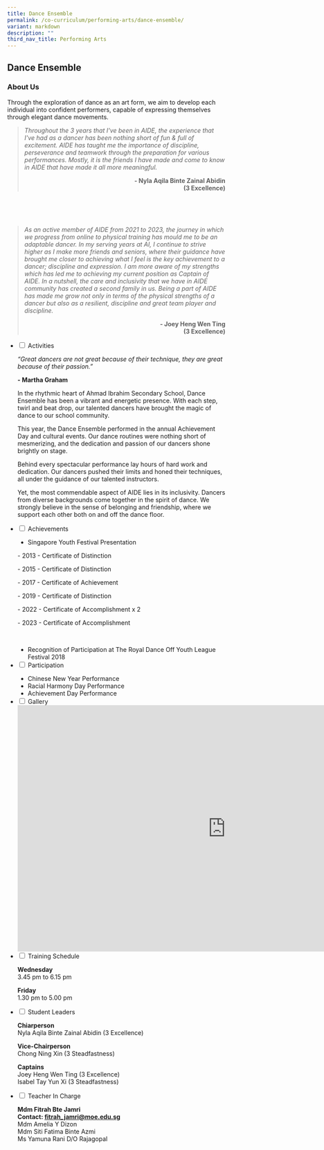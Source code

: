 ```yaml
---
title: Dance Ensemble
permalink: /co-curriculum/performing-arts/dance-ensemble/
variant: markdown
description: ""
third_nav_title: Performing Arts
---
```

## Dance Ensemble
### About Us
Through the exploration of dance as an art form, we aim to develop each individual into confident performers, capable of expressing themselves through elegant dance movements.

<blockquote>
<p><em>Throughout the 3 years that I've been in AIDE, the experience that I've had as a dancer has been nothing short of fun &amp; full of excitement. AIDE has taught me the importance of discipline, perseverance and teamwork through the preparation for various performances. Mostly, it is the friends I have made and come to know in AIDE that have made it all more meaningful.</em></p>

<p style="text-align: right;"><strong>- Nyla Aqila Binte Zainal Abidin <br>(3 Excellence)</strong></p>
	
</blockquote>
<br>
<br>
<br>
<blockquote>
<p><em>As an active member of AIDE from 2021 to 2023, the journey in which we progress from online to physical training has mould me to be an adaptable dancer. In my serving years at AI, I continue to strive higher as I make more friends and seniors, where their guidance have brought me closer to achieving what I feel is the key achievement to a dancer; discipline and expression. I am more aware of my strengths which has led me to achieving my current position as Captain of AIDE. In a nutshell, the care and inclusivity that we have in AIDE community has created a second family in us. Being a part of AIDE has made me grow not only in terms of the physical strengths of a dancer but also as a resilient, discipline and great team player and discipline.</em></p>

<p style="text-align: right;"><strong>- Joey Heng Wen Ting <br>(3 Excellence)</strong></p>
	
</blockquote>

<ul class="jekyllcodex_accordion">
<li><input id="accordion2" type="checkbox"> <label for="accordion2">Activities</label>
<div>
<p><em>“Great dancers are not great because of their technique, they are great because of their passion.”</em></p>
<p><strong>- Martha Graham</strong></p>
<p>In the rhythmic heart of Ahmad Ibrahim Secondary School, Dance Ensemble has been a vibrant and energetic presence. With each step, twirl and beat drop, our talented dancers have brought the magic of dance to our school community.

This year, the Dance Ensemble performed in the annual Achievement Day and cultural events. Our dance routines were nothing short of mesmerizing, and the dedication and passion of our dancers shone brightly on stage.

Behind every spectacular performance lay hours of hard work and dedication. Our dancers pushed their limits and honed their techniques, all under the guidance of our talented instructors.

Yet, the most commendable aspect of AIDE lies in its inclusivity. Dancers from diverse backgrounds come together in the spirit of dance. We strongly believe in the sense of belonging and friendship, where we support each other both on and off the dance floor.</p>
</div>
</li>

<li><input id="accordion3" type="checkbox"> <label for="accordion3">Achievements</label>
<div>
<ul style="list-style-type:disc;"><li>Singapore Youth Festival Presentation</li></ul>
<p>- 2013 - Certificate of Distinction</p>
<p>- 2015 - Certificate of Distinction</p>
<p>- 2017 - Certificate of Achievement</p>
<p>- 2019 - Certificate of Distinction</p>
<p>- 2022 - Certificate of Accomplishment x 2</p>
<p>- 2023 - Certificate of Accomplishment</p><br>
<ul style="list-style-type:disc;"><li>Recognition of Participation at The Royal Dance Off Youth League Festival 2018</li></ul>




</div>
</li>

<li><input id="accordion4" type="checkbox"> <label for="accordion4">Participation</label>
<div>
<ul style="list-style-type:disc;">
<li>Chinese New Year Performance</li>
<li>Racial Harmony Day Performance</li>
<li>Achievement Day Performance</li></ul>
</div>
</li>

<li><input id="accordion5" type="checkbox"> <label for="accordion5">Gallery</label>
<div>
<iframe src="https://docs.google.com/presentation/d/e/2PACX-1vST7bCq0uLVGdpHPatlD7rW3aWYOpVM7svSCbLArqqq367-XIFM99WQsELGzgfTy3Heg3KUXeQ43WHI/embed?start=true&amp;loop=true&amp;delayms=5000" frameborder="0" width="960" height="569" allowfullscreen="true"></iframe>
</div>
</li>

<li><input id="accordion6" type="checkbox"> <label for="accordion6">Training Schedule</label>
<div>
<p><strong>Wednesday</strong><br>3.45 pm to 6.15 pm</p>
<p><strong>Friday</strong><br>1.30 pm to 5.00 pm</p>
</div>
</li>

<li><input id="accordion7" type="checkbox"> <label for="accordion7">Student Leaders</label>
<div>
<p><strong>Chiarperson<br></strong>Nyla Aqila Binte Zainal Abidin (3 Excellence)</p>
<p><strong>Vice-Chairperson<br></strong>Chong Ning Xin (3 Steadfastness)</p>
<p><strong>Captains<br></strong>Joey Heng Wen Ting (3 Excellence)<br>Isabel Tay Yun Xi (3 Steadfastness)</p>
</div>
</li>

<li><input id="accordion8" type="checkbox"> <label for="accordion8">Teacher In Charge</label>
<div>
<p><strong>Mdm Fitrah Bte Jamri<br></strong><strong>Contact:&nbsp;<a href="mailto:fitrah_jamri@moe.edu.sg" target="">fitrah_jamri@moe.edu.sg</a></strong><br>Mdm Amelia Y Dizon<br>Mdm Siti Fatima Binte Azmi<br>Ms Yamuna Rani D/O Rajagopal</p>
</div>
</li>
</ul>
